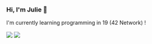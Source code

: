 ### Hi, I'm Julie 👋

I'm currently learning programming in 19 (42 Network) !

<!--
**juliedartois/juliedartois** is a ✨ _special_ ✨ repository because its `README.md` (this file) appears on your GitHub profile.

Here are some ideas to get you started:

- 🔭 I’m currently working on ...
- 🌱 I’m currently learning ...
- 👯 I’m looking to collaborate on ...
- 🤔 I’m looking for help with ...
- 💬 Ask me about ...
- 📫 How to reach me: ...
- 😄 Pronouns: ...
- ⚡ Fun fact: ...
-->

<div>
	<img align="center" src="https://github-readme-stats.vercel.app/api?username=juliedartois&count_private=true&theme=tokyonight&show_icons=true" />
	<img align="center" src="https://github-readme-stats.vercel.app/api/top-langs/?username=juliedartois&count_private=true&theme=tokyonight&show_icons=true" />
</div>

